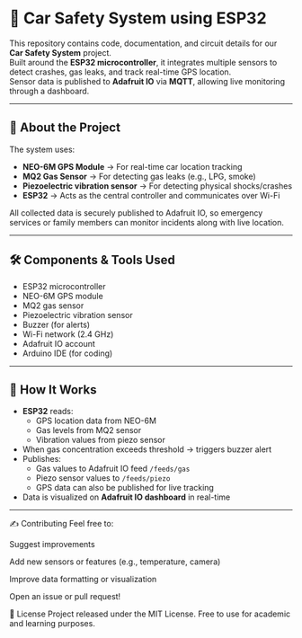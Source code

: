 # 🚗 Car Safety System using ESP32

This repository contains code, documentation, and circuit details for our **Car Safety System** project.  
Built around the **ESP32 microcontroller**, it integrates multiple sensors to detect crashes, gas leaks, and track real-time GPS location.  
Sensor data is published to **Adafruit IO** via **MQTT**, allowing live monitoring through a dashboard.

---

## 📌 About the Project

The system uses:
- **NEO-6M GPS Module** → For real-time car location tracking
- **MQ2 Gas Sensor** → For detecting gas leaks (e.g., LPG, smoke)
- **Piezoelectric vibration sensor** → For detecting physical shocks/crashes
- **ESP32** → Acts as the central controller and communicates over Wi-Fi

All collected data is securely published to Adafruit IO, so emergency services or family members can monitor incidents along with live location.

---


## 🛠️ Components & Tools Used

- ESP32 microcontroller
- NEO-6M GPS module
- MQ2 gas sensor
- Piezoelectric vibration sensor
- Buzzer (for alerts)
- Wi-Fi network (2.4 GHz)
- Adafruit IO account
- Arduino IDE (for coding)

---

## 🚀 How It Works

- **ESP32** reads:
  - GPS location data from NEO-6M
  - Gas levels from MQ2 sensor
  - Vibration values from piezo sensor
- When gas concentration exceeds threshold → triggers buzzer alert
- Publishes:
  - Gas values to Adafruit IO feed `/feeds/gas`
  - Piezo sensor values to `/feeds/piezo`
  - GPS data can also be published for live tracking
- Data is visualized on **Adafruit IO dashboard** in real-time

---

✍️ Contributing
Feel free to:

Suggest improvements

Add new sensors or features (e.g., temperature, camera)

Improve data formatting or visualization

Open an issue or pull request!

📜 License
Project released under the MIT License.
Free to use for academic and learning purposes.


